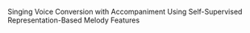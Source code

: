 Singing Voice Conversion with Accompaniment Using Self-Supervised Representation-Based Melody Features
